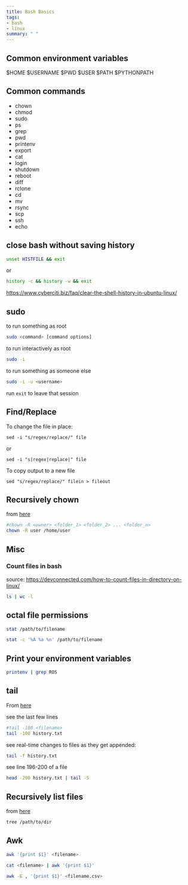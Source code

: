 ```yaml
---
title: Bash Basics
tags:
- bash
- linux
summary: " "
---
```




## Common environment variables

$HOME
$USERNAME
$PWD
$USER
$PATH
$PYTHONPATH

## Common commands

* chown
* chmod
* sudo
* ps
* grep
* pwd
* printenv
* export
* cat
* login
* shutdown
* reboot
* diff
* rclone
* cd
* mv
* rsync
* scp
* ssh
* echo


## close bash without saving history

```bash
unset HISTFILE && exit
```

or

```bash
history -c && history -w && exit
```

<https://www.cyberciti.biz/faq/clear-the-shell-history-in-ubuntu-linux/>

## sudo

to run something as root

```bash
sudo <command> [command options]
```

to run interactively as root

```bash
sudo -i
```

to run something as someone else

```bash
sudo -i -u <username>
```

run ```exit``` to leave that session

## Find/Replace

To change the file in place:

```
sed -i "s/regex/replace/" file
```

or

```
sed -i "s|regex|replace|" file
```

To copy output to a new file

```
sed "s/regex/replace/" filein > fileout
```

## Recursively chown

from [here](https://devconnected.com/how-to-chown-recursive-on-linux/)

```bash
#chown -R <owner> <folder_1> <folder_2> ... <folder_n>
chown -R user /home/user
```

## Misc

### Count files in bash

source: <https://devconnected.com/how-to-count-files-in-directory-on-linux/>

```bash
ls | wc -l
```

## octal file permissions

```bash
stat /path/to/filename
```

```bash
stat -c '%A %a %n' /path/to/filename
```

## Print your environment variables

```bash
printenv | grep ROS
```

## tail

From [here](https://www.howtogeek.com/481766/how-to-use-the-tail-command-on-linux/)

see the last few lines

```bash
#tail -100 <filename>
tail -100 history.txt
```

see real-time changes to files as they get appended:

```bash
tail -f history.txt
```

see line 196-200 of a file

```bash
head -200 history.txt | tail -5
```

## Recursively list files

from [here](https://www.cyberciti.biz/faq/how-to-show-recursive-directory-listing-on-linux-or-unix/)

```bash
tree /path/to/dir
```

## Awk

```bash
awk '{print $1}' <filename>
```

```bash
cat <filename> | awk '{print $1}'
```

```bash
awk -E , '{print $1}' <filename.csv>
```
